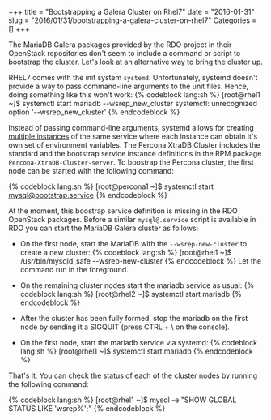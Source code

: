 +++
title = "Bootstrapping a Galera Cluster on Rhel7"
date = "2016-01-31"
slug = "2016/01/31/bootstrapping-a-galera-cluster-on-rhel7"
Categories = []
+++

The MariaDB Galera packages provided by the RDO project in their OpenStack repositories don't seem to include a command or script to bootstrap the cluster. Let's look at an alternative way to bring the cluster up.

<!--more-->

RHEL7 comes with the init system `systemd`. Unfortunately, systemd doesn't provide a way to pass command-line arguments to the unit files. Hence, doing something like this won't work:
{% codeblock lang:sh %}
[root@rhel1 ~]$ systemctl start mariadb --wsrep_new_cluster
systemctl: unrecognized option '--wsrep_new_cluster'
{% endcodeblock %}

Instead of passing command-line arguments, systemd allows for creating [multiple instances](http://0pointer.de/blog/projects/instances.html) of the same service where each instance can obtain it's own set of environment variables. The Percona XtraDB Cluster includes the standard and the bootstrap service instance definitions in the RPM package `Percona-XtraDB-Cluster-server`. To boostrap the Percona cluster, the first node can be started with the following command:

{% codeblock lang:sh %}
[root@percona1 ~]$ systemctl start mysql@bootstrap.service
{% endcodeblock %}

At the moment, this boostrap service definition is missing in the RDO OpenStack packages. Before a similar `mysql@.service` script is available in RDO you can start the MariaDB Galera cluster as follows:

* On the first node, start the MariaDB with the `--wsrep-new-cluster` to create a new cluster:
{% codeblock lang:sh %}
[root@rhel1 ~]$ /usr/bin/mysqld_safe --wsrep-new-cluster
{% endcodeblock %}
Let the command run in the foreground.

*  On the remaining cluster nodes start the mariadb service as usual:
{% codeblock lang:sh %}
[root@rhel2 ~]$ systemctl start mariadb
{% endcodeblock %}

*  After the cluster has been fully formed, stop the mariadb on the first node by sending it a SIGQUIT (press CTRL + \\ on the console).

*  On the first node, start the mariadb service via systemd:
{% codeblock lang:sh %}
[root@rhel1 ~]$ systemctl start mariadb
{% endcodeblock %}

That's it. You can check the status of each of the cluster nodes by running the following command:

{% codeblock lang:sh %}
[root@rhel1 ~]$ mysql -e "SHOW GLOBAL STATUS LIKE 'wsrep%';"
{% endcodeblock %}
